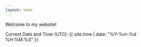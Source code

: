 ```yaml
---
layout: home
---
```


Welcome to my website!

Current Date and Time (UTC): {{ site.time | date: "%Y-%m-%d %H:%M:%S" }}
